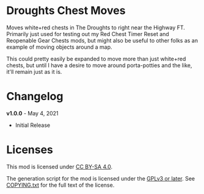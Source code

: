 Droughts Chest Moves
====================

Moves white+red chests in The Droughts to right near the Highway FT.
Primarily just used for testing out my Red Chest Timer Reset and
Reopenable Gear Chests mods, but might also be useful to other folks
as an example of moving objects around a map.

This could pretty easily be expanded to move more than just white+red
chests, but until I have a desire to move around porta-potties and the
like, it'll remain just as it is.

Changelog
=========

**v1.0.0** - May 4, 2021
 * Initial Release
 
Licenses
========

This mod is licensed under [CC BY-SA 4.0](https://creativecommons.org/licenses/by-sa/4.0/).

The generation script for the mod is licensed under the
[GPLv3 or later](https://www.gnu.org/licenses/quick-guide-gplv3.html).
See [COPYING.txt](../../COPYING.txt) for the full text of the license.

